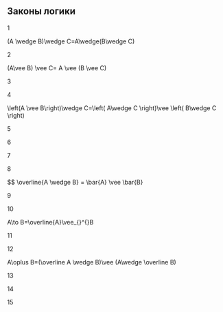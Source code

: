 ## Законы логики


1 

(A \wedge B)\wedge C=A\wedge(B\wedge C)



2 

(A\vee B) \vee C= A \vee (B \vee C)



3



4 

\left(A \vee  B\right)\wedge C=\left( A\wedge C \right)\vee \left( B\wedge C \right)



5



6



7



8

$$ \overline{A \wedge B} = \bar{A} \vee \bar{B} 

9



10 

A\to B=\overline{A}\vee_{}^{}B



11



12  

A\oplus B=(\overline A	\wedge B)\vee (A\wedge \overline B)



13



14



15


